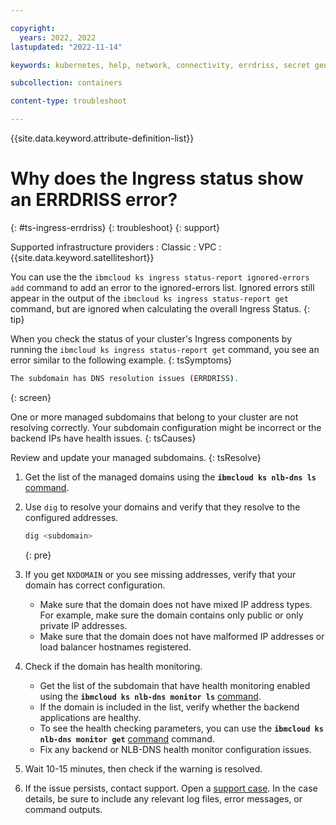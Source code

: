 ```yaml
---

copyright: 
  years: 2022, 2022
lastupdated: "2022-11-14"

keywords: kubernetes, help, network, connectivity, errdriss, secret generation failed

subcollection: containers

content-type: troubleshoot

---
```


{{site.data.keyword.attribute-definition-list}}


# Why does the Ingress status show an ERRDRISS error?
{: #ts-ingress-errdriss}
{: troubleshoot}
{: support}

Supported infrastructure providers
:   Classic
:   VPC
:   {{site.data.keyword.satelliteshort}}

You can use the the `ibmcloud ks ingress status-report ignored-errors add` command to add an error to the ignored-errors list. Ignored errors still appear in the output of the `ibmcloud ks ingress status-report get` command, but are ignored when calculating the overall Ingress Status.
{: tip}

When you check the status of your cluster's Ingress components by running the `ibmcloud ks ingress status-report get` command, you see an error similar to the following example.
{: tsSymptoms}


```sh
The subdomain has DNS resolution issues (ERRDRISS).
```
{: screen}


One or more managed subdomains that belong to your cluster are not resolving correctly. Your subdomain configuration might be incorrect or the backend IPs have health issues.
{: tsCauses}

Review and update your managed subdomains.
{: tsResolve}

1. Get the list of the managed domains using the **`ibmcloud ks nlb-dns ls`** [command](/docs/containers?topic=containers-kubernetes-service-cli#cs_nlb-dns-ls).

1. Use `dig` to resolve your domains and verify that they resolve to the configured addresses.
    ```sh
    dig <subdomain>
    ```
    {: pre}
    
1. If you get `NXDOMAIN` or you see missing addresses, verify that your domain has correct configuration.

    - Make sure that the domain does not have mixed IP address types. For example, make sure the domain contains only public or only private IP addresses.
    - Make sure that the domain does not have malformed IP addresses or load balancer hostnames registered.
    
1. Check if the domain has health monitoring.
    - Get the list of the subdomain that have health monitoring enabled using the **`ibmcloud ks nlb-dns monitor ls`** [command](/docs/containers?topic=containers-kubernetes-service-cli#cs_nlb-dns-monitor-ls).
    - If the domain is included in the list, verify whether the backend applications are healthy.
    - To see the health checking parameters, you can use the **`ibmcloud ks nlb-dns monitor get`** [command](/docs/containers?topic=containers-kubernetes-service-cli#cs_nlb-dns-monitor-get) command.
    - Fix any backend or NLB-DNS health monitor configuration issues.
    
1. Wait 10-15 minutes, then check if the warning is resolved.


1. If the issue persists, contact support. Open a [support case](/docs/get-support?topic=get-support-using-avatar). In the case details, be sure to include any relevant log files, error messages, or command outputs.


